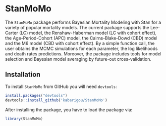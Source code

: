StanMoMo
================

The `StanMoMo` package performs Bayesian Mortality Modeling with Stan for a variety of popular mortality models. The current package supports the Lee-Carter (LC) model, the Renshaw-Haberman model (LC with cohort effect), the Age-Period-Cohort (APC) model, the Cairns-Blake-Dowd (CBD) model and the M6 model (CBD with cohort effect). By a simple function call, the user obtains the MCMC simulations for each parameter, the log likelihoods and death rates predictions. Moreover, the package includes tools for model selection and Bayesian model averaging by future-out cross-validation.

Installation
------------

To install `StanMoMo` from GitHub you will need `devtools`:

``` r
install.packages("devtools")
devtools::install_github('kabarigou/StanMoMo')
```

After installing the package, you have to load the package via:

``` r
library(StanMoMo)
```
